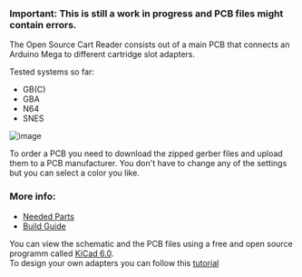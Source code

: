 ### Important: This is still a work in progress and PCB files might contain errors.    

The Open Source Cart Reader consists out of a main PCB that connects an Arduino Mega to different cartridge slot adapters.     

Tested systems so far:    
- GB(C)    
- GBA    
- N64   
- SNES   

![image](https://dl.dropboxusercontent.com/s/eks6s6zzfo6ahqr/hw42.jpg?dl=1)   

To order a PCB you need to download the zipped gerber files and upload them to a PCB manufacturer. You don't have to change any of the settings but you can select a color you like.    

### More info:    
- [Needed Parts](https://github.com/sanni/cartreader/wiki/Parts-needed)   
- [Build Guide](https://github.com/sanni/cartreader/wiki/Build-Guide)    

You can view the schematic and the PCB files using a free and open source programm called [KiCad 6.0](https://www.kicad.org/).   
To design your own adapters you can follow this [tutorial](https://github.com/sanni/cartreader/wiki/Designing-your-own-Adapters)   



